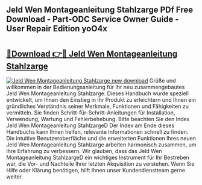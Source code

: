 ## Jeld Wen Montageanleitung Stahlzarge PDf Free Download - Part-ODC Service Owner Guide - User Repair Edition yoO4x

# <h2><a href="http://df7a4t.blite.top/?on=Jeld+Wen+Montageanleitung+Stahlzarge">🔗Download 👉🔴 Jeld Wen Montageanleitung Stahlzarge</a></h2>

[![Jeld Wen Montageanleitung Stahlzarge new download](https://i.imgur.com/lujVjoI.png)](http://df7a4t.blite.top/?on=Jeld+Wen+Montageanleitung+Stahlzarge)
Grüße und willkommen in der Bedienungsanleitung für Ihr neu zusammengebautes Jeld Wen Montageanleitung Stahlzarge. Dieses Handbuch wurde speziell entwickelt, um Ihnen den Einstieg in Ihr Produkt zu erleichtern und Ihnen ein gründliches Verständnis seiner Merkmale, Funktionen und Fähigkeiten zu vermitteln. Sie finden Schritt-für-Schritt-Anleitungen für Installation, Verwendung, Wartung und Fehlerbehebung. Bitte beachten Sie den Index Jeld Wen Montageanleitung StahlzargeD Der Index am Ende dieses Handbuchs kann Ihnen helfen, relevante Informationen schnell zu finden. Die intuitive Benutzeroberfläche und die erweiterten Funktionen Ihres neuen Jeld Wen Montageanleitung Stahlzarge arbeiten harmonisch zusammen, um Ihre Erfahrung zu verbessern. Wir glauben, dass das Jeld Wen Montageanleitung StahlzargeD ein wichtiges Instrument für Ihr Bestreben war, die Vor- und Nachteile Ihrer letzten Akquisition zu verstehen. Wenn Sie Hilfe oder Klärung benötigen, hilft Ihnen unser Kundendienstteam gerne weiter.
